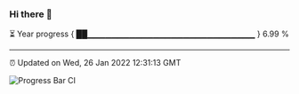 ### Hi there 👋

⏳ Year progress { ██▁▁▁▁▁▁▁▁▁▁▁▁▁▁▁▁▁▁▁▁▁▁▁▁▁▁▁▁ } 6.99 %

---

⏰ Updated on Wed, 26 Jan 2022 12:31:13 GMT

![Progress Bar CI](https://github.com/ZhaoGui/ZhaoGui/workflows/Progress%20Bar%20CI/badge.svg)
